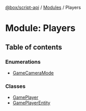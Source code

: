 [@box/script-api](../README.md) / [Modules](../modules.md) / Players

# Module: Players

## Table of contents

### Enumerations

- [GameCameraMode](../enums/Players.GameCameraMode.md)

### Classes

- [GamePlayer](../classes/Players.GamePlayer.md)
- [GamePlayerEntity](../classes/Players.GamePlayerEntity.md)
